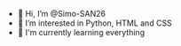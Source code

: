 - 👋 Hi, I’m @Simo-SAN26
- 👀 I’m interested in Python, HTML and CSS
- 🌱 I'm currently learning everything

